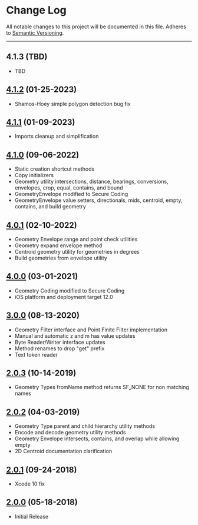 # Change Log
All notable changes to this project will be documented in this file.
Adheres to [Semantic Versioning](http://semver.org/).

---

## 4.1.3 (TBD)

* TBD

## [4.1.2](https://github.com/ngageoint/simple-features-ios/releases/tag/4.1.2) (01-25-2023)

* Shamos-Hoey simple polygon detection bug fix

## [4.1.1](https://github.com/ngageoint/simple-features-ios/releases/tag/4.1.1) (01-09-2023)

* Imports cleanup and simplification

## [4.1.0](https://github.com/ngageoint/simple-features-ios/releases/tag/4.1.0) (09-06-2022)

* Static creation shortcut methods
* Copy initializers
* Geometry utility intersections, distance, bearings, conversions, envelopes, crop, equal, contains, and bound
* GeometryEnvelope modified to Secure Coding
* GeometryEnvelope value setters, directionals, mids, centroid, empty, contains, and build geometry

## [4.0.1](https://github.com/ngageoint/simple-features-ios/releases/tag/4.0.1) (02-10-2022)

* Geometry Envelope range and point check utilities
* Geometry expand envelope method
* Centroid geometry utility for geometries in degrees
* Build geometries from envelope utility

## [4.0.0](https://github.com/ngageoint/simple-features-ios/releases/tag/4.0.0) (03-01-2021)

* Geometry Coding modified to Secure Coding
* iOS platform and deployment target 12.0

## [3.0.0](https://github.com/ngageoint/simple-features-ios/releases/tag/3.0.0) (08-13-2020)

* Geometry Filter interface and Point Finite Filter implementation
* Manual and automatic z and m has value updates
* Byte Reader/Writer interface updates
* Method renames to drop "get" prefix
* Text token reader

## [2.0.3](https://github.com/ngageoint/simple-features-ios/releases/tag/2.0.3) (10-14-2019)

* Geometry Types fromName method returns SF_NONE for non matching names

## [2.0.2](https://github.com/ngageoint/simple-features-ios/releases/tag/2.0.2) (04-03-2019)

* Geometry Type parent and child hierarchy utility methods
* Encode and decode geometry utility methods
* Geometry Envelope intersects, contains, and overlap while allowing empty
* 2D Centroid documentation clarification

## [2.0.1](https://github.com/ngageoint/simple-features-ios/releases/tag/2.0.1) (09-24-2018)

* Xcode 10 fix

## [2.0.0](https://github.com/ngageoint/simple-features-ios/releases/tag/2.0.0) (05-18-2018)

* Initial Release
